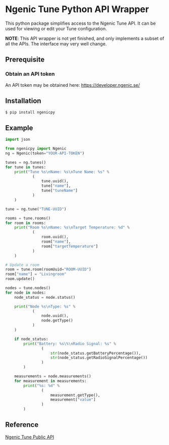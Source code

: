 # Ngenic Tune Python API Wrapper
This python package simplifies access to the Ngenic Tune API.
It can be used for viewing or edit your Tune configuration.

**NOTE**: This API wrapper is not yet finished, and only implements a subset of all the APIs. The interface may very well change.

## Prerequisite
### Obtain an API token
An API token may be obtained here: https://developer.ngenic.se/

## Installation
```
$ pip install ngenicpy
```

## Example
```python
import json

from ngenicpy import Ngenic
ng = Ngenic(token="YOUR-API-TOKEN")

tunes = ng.tunes()
for tune in tunes:
    print("Tune %s\nName: %s\nTune Name: %s" %
            (
                tune.uuid(),
                tune["name"],
                tune["tuneName"]
            )
    )

tune = ng.tune("TUNE-UUID")

rooms = tune.rooms()
for room in rooms:
    print("Room %s\nName: %s\nTarget Temperature: %d" %
            (
                room.uuid(),
                room["name"],
                room["targetTemperature"]
            )
    )

# Update a room
room = tune.room(roomUuid="ROOM-UUID")
room["name"] = "Livingroom"
room.update()

nodes = tune.nodes()
for node in nodes:
    node_status = node.status()

    print("Node %s\nType: %s" %
            (
                node.uuid(),
                node.getType()
            )
    )

    if node_status:
        print("Battery: %s\%\nRadio Signal: %s" %
                (
                    str(node_status.getBatteryPercentage()),
                    str(node_status.getRadioSignalPercentage())
                )
        )

    measurements = node.measurements()
    for measurement in measurements:
        print("%s: %d" %
                (
                    measurement.getType(),
                    measurement["value"]
                )
        )
```

## Reference
[Ngenic Tune Public API](https://developer.ngenic.se/)
